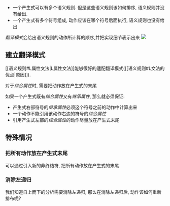- 一个产生式可以有多个语义规则. 但是这些语义规则该如何排序, 语义规则并没有给出.
- 一个产生式有多个符号组成, 动作应该在哪个符号后面执行, 语义规则也没有给出

*翻译模式*会给出语义规则的动作所计算的顺序,并把实现细节表示出来
![](https://picture-bed-1301848969.cos.ap-shanghai.myqcloud.com/20220520192547.png)



## 建立翻译模式

[[语义规则#L属性文法|L属性文法]]能够很好的适配翻译模式([[语义规则#L文法的优点|原因]]).


对于*综合属性*时, 需要把动作放在产生式的末尾

如果一个产生式既有*综合属性*又有*继承属性*, 那么就必须保证:
- 产生式右部符号的*继承属性*必须这个符号之前的动作中计算出来
- 一个动作不能引用该动作右边的符号的*综合属性*
- 引用产生式左部的*综合属性*的动作尽量放在产生式末尾


## 特殊情况
### 把所有动作放在产生式末尾
可以通过引入新的非终结符, 把所有动作放在产生式的末尾

### 消除左递归
我们知道自上而下的分析需要消除左递归, 那么在消除左递归后, 动作该如何重新排布呢?